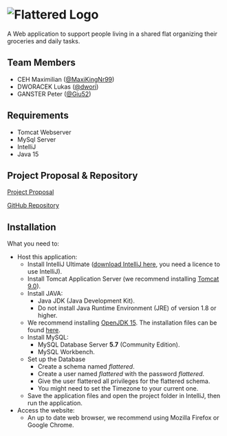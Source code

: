 #  ![Flattered Logo](http://puu.sh/HPrPa/12baa15a0d.jpg)
A Web application to support people living in a shared flat organizing their groceries and daily tasks.

## Team Members
* CEH Maximilian ([@MaxiKingNr99](https://github.com/MaxiKingNr99))
* DWORACEK Lukas ([@dwori](https://github.com/dwori))
* GANSTER Peter ([@Giu52](https://github.com/Giu52))

## Requirements
* Tomcat Webserver
* MySql Server
* IntelliJ
* Java 15

## Project Proposal & Repository
[Project Proposal](https://1drv.ms/w/s!AvB0usKZijR7vQDi9IgZ9yGNnTMk?e=xDK8Zp)

[GitHub Repository](https://github.com/dwori/Flattered)

## Installation

What you need to:

* Host this application:
  - Install IntelliJ Ultimate ([download IntelliJ here](https://www.jetbrains.com/idea/download), you need a licence to use IntelliJ).
  - Install Tomcat Application Server (we recommend installing [Tomcat 9.0](https://tomcat.apache.org/download-90.cgi)).
  - Install JAVA:
    - Java JDK (Java Development Kit).
    - Do not install Java Runtime Environment (JRE) of version 1.8 or higher.
  - We recommend installing [OpenJDK 15](https://openjdk.java.net/). The installation files can be found [here](https://jdk.java.net/15/).
  - Install MySQL:
    - MySQL Database Server <b>5.7</b> (Community Edition).
    - MySQL Workbench.
  - Set up the Database
    - Create a schema named *flattered*.
    - Create a user named *flattered* with the password *flattered*.
    - Give the user flattered all privileges for the flattered schema. 
    - You might need to set the Timezone to your current one.
  - Save the application files and open the project folder in IntelliJ, then run the application.
* Access the website:
  - An up to date web browser, we recommend using Mozilla Firefox or Google Chrome.
    

